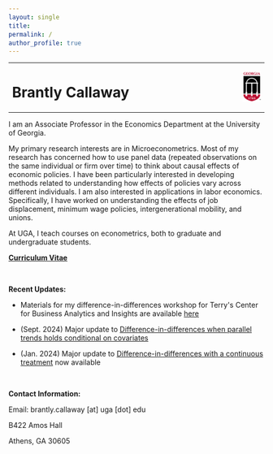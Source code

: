 ```yaml
---
layout: single
title:
permalink: /
author_profile: true
---
```


<table style="width: 100%;">
  <tr>
	<td style="width: 90%; border-bottom:0px;"><h1>Brantly Callaway</h1></td>
	<td style="width: 10%; border-bottom:0px;"><img src="assets/images/uga-logo.png"/></td>
  </tr>
</table>

I am an Associate Professor in the Economics Department at the University of Georgia.

My primary research interests are in Microeconometrics.  Most of my research has concerned how to use panel data (repeated observations on the same individual or firm over time) to think about causal effects of economic policies.  I have been particularly interested in developing methods related to understanding how effects of policies vary across different individuals.  I am also interested in applications in labor economics.  Specifically, I have worked on understanding the effects of job displacement, minimum wage policies, intergenerational mobility, and unions.

At UGA, I teach courses on econometrics, both to graduate and undergraduate students.

**<a href="files/Callaway-CV.pdf">Curriculum Vitae</a>**

<br>

**Recent Updates:**

* Materials for my difference-in-differences workshop for Terry's Center for Business Analytics and Insights are available [here](https://bcallaway11.github.io/uga-cbai-workshop/)

* (Sept. 2024) Major update to [Difference-in-differences when parallel trends holds conditional on covariates](/files/DID-Covariates/Caetano_Callaway_2024.pdf)

* (Jan. 2024) Major update to [Difference-in-differences with a continuous treatment](https://arxiv.org/abs/2107.02637) now available


<br>

**Contact Information:**

Email: brantly.callaway [at] uga [dot] edu

B422 Amos Hall

Athens, GA 30605

